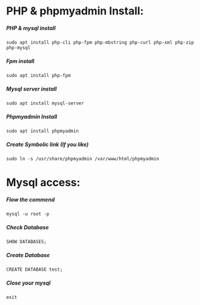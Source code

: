 # PHP & phpmyadmin Install:

##### PHP & mysql install

`sudo apt install php-cli php-fpm php-mbstring php-curl php-xml php-zip php-mysql`

##### Fpm install

`sudo apt install php-fpm`

##### Mysql server install

`sudo apt install mysql-server`

##### Phpmyadmin Install

`sudo apt install phpmyadmin`


##### Create Symbolic link (If you like)

`sudo ln -s /usr/share/phpmyadmin /var/www/html/phpmyadmin`


# Mysql access:

##### Flow the commend

`mysql -u root -p`

##### Check Database

`SHOW DATABASES;`


##### Create Database 

`CREATE DATABASE test;`

##### Close your mysql

`exit`

